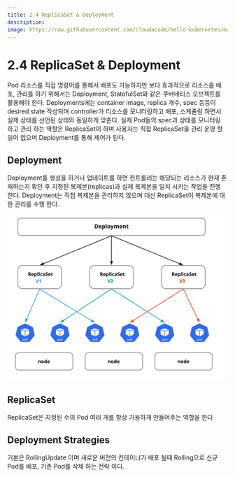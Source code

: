 ```yaml
---
title: 2.4 ReplicaSet & Deployment
description: 
image: https://raw.githubusercontent.com/cloudacode/hello-kubernetes/main/docs/assets/kubernetes-school.png
---
```


# 2.4 ReplicaSet & Deployment

Pod 리소스를 직접 명령어를 통해서 배포도 가능하지만 보다 효과적으로 리소스를 배포, 관리를 하기 위해서는 Deployment, StatefulSet와 같은 쿠버네티스 오브젝트를 활용해야 한다. Deployments에는 container image, replica 개수, spec 등등이 desired state 작성되며 controller가 리소스를 모니터링하고 배포, 스케쥴링 하면서 실제 상태를 선언된 상태와 동일하게 맞춘다. 실제 Pod들의 spec과 상태를 모니터링 하고 관리 하는 역할은 ReplicaSet이 하며 사용자는 직접 ReplicaSet을 관리 운영 할일이 없으며 Deployment를 통해 제어가 된다.

## Deployment

Deployment를 생성을 하거나 업데이트를 하면 컨트롤러는 해당되는 리소스가 현재 존재하는지 확인 후 지정된 복제본(replicas)과 실제 복제본을 일치 시키는 작업을 진행 한다. Deployment는 직접 복제본을 관리하지 않으며 대신 ReplicaSet이 복제본에 대한 관리를 수행 한다.

![replicaset-deployment](./assets/replicaset-deployment-overview.jpg)

## ReplicaSet

ReplicaSet은 지정된 수의 Pod 여러 개를 항상 가용하게 만들어주는 역할을 한다

## Deployment Strategies

기본은 RollingUpdate 이며 새로운 버전의 컨테이너가 배포 될때 Rolling으로 신규 Pod를 배포, 기존 Pod를 삭제 하는 전략 이다.